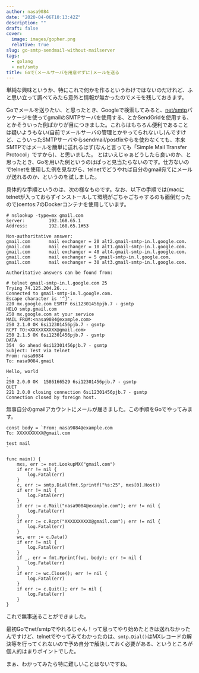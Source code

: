 ```yaml
---
author: nasa9084
date: "2020-04-06T10:13:42Z"
description: ""
draft: false
cover:
  image: images/gopher.png
  relative: true
slug: go-smtp-sendmail-without-mailserver
tags:
  - golang
  - net/smtp
title: Goで(メールサーバを用意せずに)メールを送る
---
```



単純な興味というか、特にこれで何かを作るというわけではないのだけれど、ふと思い立って調べてみたら意外と情報が無かったのでメモを残しておきます。

Goでメールを送りたい、と思ったとき、Googleで検索してみると、[net/smtp](https://pkg.go.dev/net/smtp)パッケージを使ってgmailのSMTPサーバを使用する、とかSendGridを使用する、とかそういった例ばかりが目につきました。これらはもちろん便利であることは疑いようもない(自前でメールサーバの管理とかやってられないし)んですけど、こういったSMTPサーバやらsendmail/postfixやらを使わなくても、本来SMTPではメールを簡単に送れるはず(なんと言っても「Simple Mail Transfer Protocol」ですから)、と思いました。
とはいえじゃぁどうしたら良いのか、と思ったとき、Goを用いた例というのはぱっと見当たらないのです。仕方ないのでtelnetを使用した例を見ながら、telnetでどうやれば自分のgmail宛てにメールが送れるのか、というのを試しました。

具体的な手順というのは、次の様なものです。なお、以下の手順では(macにtelnetが入っておらずインストールして環境がごちゃごちゃするのも面倒だったので)centos:7のDockerコンテナを使用しています。

```
# nslookup -type=mx gmail.com
Server:         192.168.65.1
Address:        192.168.65.1#53

Non-authoritative answer:
gmail.com       mail exchanger = 20 alt2.gmail-smtp-in.l.google.com.
gmail.com       mail exchanger = 10 alt1.gmail-smtp-in.l.google.com.
gmail.com       mail exchanger = 40 alt4.gmail-smtp-in.l.google.com.
gmail.com       mail exchanger = 5 gmail-smtp-in.l.google.com.
gmail.com       mail exchanger = 30 alt3.gmail-smtp-in.l.google.com.

Authoritative answers can be found from:

# telnet gmail-smtp-in.l.google.com 25
Trying 74.125.204.26...
Connected to gmail-smtp-in.l.google.com.
Escape character is '^]'.
220 mx.google.com ESMTP 6si12301456pjb.7 - gsmtp
HELO smtp.gmail.com
250 mx.google.com at your service
MAIL FROM:<nasa9084@example.com>
250 2.1.0 OK 6si12301456pjb.7 - gsmtp
RCPT TO:<XXXXXXXXXX@gmail.com>
250 2.1.5 OK 6si12301456pjb.7 - gsmtp
DATA
354  Go ahead 6si12301456pjb.7 - gsmtp
Subject: Test via telnet
From: nasa9084
To: nasa9084.gmail

Hello, world
.
250 2.0.0 OK  1586166529 6si12301456pjb.7 - gsmtp
QUIT
221 2.0.0 closing connection 6si12301456pjb.7 - gsmtp
Connection closed by foreign host.
```

無事自分のgmailアカウントにメールが届きました。この手順をGoでやってみます。

```
const body = `From: nasa9084@example.com
To: XXXXXXXXXX@gmail.com

test mail
`

func main() {
	mxs, err := net.LookupMX("gmail.com")
	if err != nil {
		log.Fatal(err)
	}
	c, err := smtp.Dial(fmt.Sprintf("%s:25", mxs[0].Host))
	if err != nil {
		log.Fatal(err)
	}
	if err := c.Mail("nasa9084@example.com"); err != nil {
		log.Fatal(err)
	}
	if err := c.Rcpt("XXXXXXXXXX@gmail.com"); err != nil {
		log.Fatal(err)
	}
	wc, err := c.Data()
	if err != nil {
		log.Fatal(err)
	}
	if _, err = fmt.Fprintf(wc, body); err != nil {
		log.Fatal(err)
	}
	if err := wc.Close(); err != nil {
		log.Fatal(err)
	}
	if err := c.Quit(); err != nil {
		log.Fatal(err)
	}
}
```

これで無事送ることができました。

最初Goでnet/smtpでやれるじゃん！って思ってやり始めたときは送れなかったんですけど、telnetでやってみてわかったのは、`smtp.Dial()`はMXレコードの解決等を行ってくれないので予め自分で解決しておく必要がある、というところが個人的はまりポイントでした。

まぁ、わかってみたら特に難しいことはないですね。



